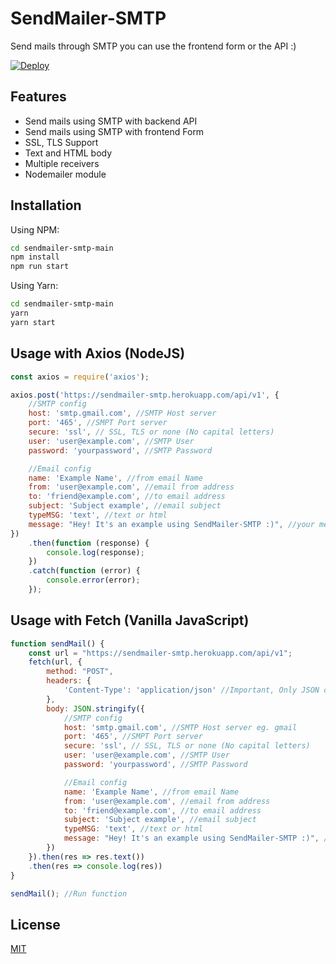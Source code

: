 # SendMailer-SMTP

Send mails through SMTP you can use the frontend form or the API :)

[![Deploy](https://www.herokucdn.com/deploy/button.svg)](https://heroku.com/deploy?template=https://github.com/alanescarcha/sendmailer-smtp)

## Features
- Send mails using SMTP with backend API
- Send mails using SMTP with frontend Form
- SSL, TLS Support
- Text and HTML body
- Multiple receivers
- Nodemailer module

## Installation

Using NPM:
```bash
cd sendmailer-smtp-main
npm install
npm run start
```
Using Yarn:
```bash
cd sendmailer-smtp-main
yarn
yarn start
```

## Usage with Axios (NodeJS)

```javascript
const axios = require('axios');

axios.post('https://sendmailer-smtp.herokuapp.com/api/v1', {
    //SMTP config
    host: 'smtp.gmail.com', //SMTP Host server
    port: '465', //SMPT Port server
    secure: 'ssl', // SSL, TLS or none (No capital letters)
    user: 'user@example.com', //SMTP User
    password: 'yourpassword', //SMTP Password

    //Email config
    name: 'Example Name', //from email Name
    from: 'user@example.com', //email from address
    to: 'friend@example.com', //to email address
    subject: 'Subject example', //email subject
    typeMSG: 'text', //text or html
    message: "Hey! It's an example using SendMailer-SMTP :)", //your message
})
    .then(function (response) {
        console.log(response);
    })
    .catch(function (error) {
        console.error(error);
    });
```

## Usage with Fetch (Vanilla JavaScript)

```javascript
function sendMail() {
    const url = "https://sendmailer-smtp.herokuapp.com/api/v1";
    fetch(url, {
        method: "POST",
        headers: {
            'Content-Type': 'application/json' //Important, Only JSON or x-www-form-urlencoded content type!
        },
        body: JSON.stringify({
            //SMTP config
            host: 'smtp.gmail.com', //SMTP Host server eg. gmail
            port: '465', //SMPT Port server
            secure: 'ssl', // SSL, TLS or none (No capital letters)
            user: 'user@example.com', //SMTP User
            password: 'yourpassword', //SMTP Password

            //Email config
            name: 'Example Name', //from email Name
            from: 'user@example.com', //email from address
            to: 'friend@example.com', //to email address
            subject: 'Subject example', //email subject
            typeMSG: 'text', //text or html
            message: "Hey! It's an example using SendMailer-SMTP :)", //your message
        })
    }).then(res => res.text())
    .then(res => console.log(res))
}

sendMail(); //Run function
```

## License
[MIT](https://choosealicense.com/licenses/mit/)

